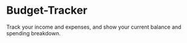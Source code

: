 # Budget-Tracker
Track your income and expenses, and show your current balance and spending breakdown.
